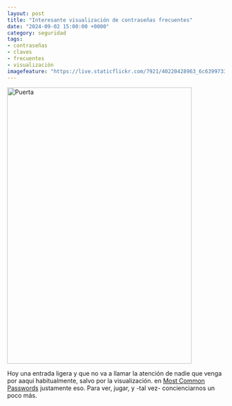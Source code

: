 ```yaml
---
layout: post
title: "Interesante visualización de contraseñas frecuentes"
date: "2024-09-02 15:00:00 +0000"
category: seguridad
tags:
- contraseñas
- claves
- frecuentes
- visualización
imagefeature: "https://live.staticflickr.com/7921/40220428963_6c63997334_z.jpg"
---
```


<a data-flickr-embed="true" href="https://www.flickr.com/photos/fernand0/40220428963/in/photolist-2gtfYmz-2gyJfDL-2hfQ4cw-2hxQfGx-2idYLKA-2jaqkz3-2kx71fT-2kFMYS4-2kMYwwu-2kMYX5U-2kUTtTy-2kWjdDB-2mdfYKq-2mdfYLN-2nffsJm-2prRLHM-2pEwCSo-2pEwCU2-2pK3CZt-2pMN8kU-s2ioZC-s2rqsc-BFN6y9-CA8oFN-Ev3AE3-EYwm9m-FgzRAP-FqF26E-G3FS1y-G5ZudM-PRRmtw-PUBziP-QbmpPJ-Qe9Vc6-QEpmoz-RpkB9A-RsTxQi-RBPJCT-RRmD2H-RVQmnq-SEtYKH-T2HibJ-T6mt6a-24h9dgM-e5L8WT-3Ev3fi-589mHS-97n6Mg-zmZ2-d9XeHs" title="Puerta"><img src="https://live.staticflickr.com/7921/40220428963_6c63997334_z.jpg" width="427" height="640" alt="Puerta"/></a><script async src="//embedr.flickr.com/assets/client-code.js" charset="utf-8"></script>

Hoy una entrada ligera y que no va a llamar la atención de nadie que venga por aaquí habitualmente, salvo por la visualización. en [Most Common Passwords](https://informationisbeautiful.net/visualizations/top-500-passwords-visualized/) justamente eso. Para ver, jugar, y -tal vez- concienciarnos un poco más.


